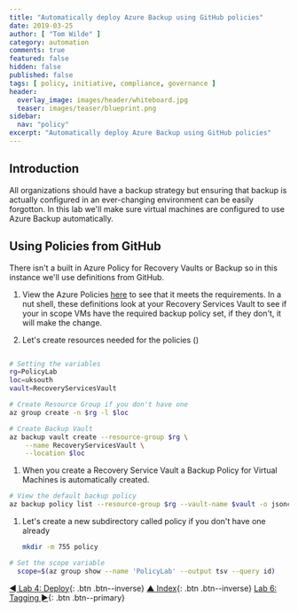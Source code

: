 ```yaml
---
title: "Automatically deploy Azure Backup using GitHub policies"
date: 2019-03-25
author: [ "Tom Wilde" ]
category: automation
comments: true
featured: false
hidden: false
published: false
tags: [ policy, initiative, compliance, governance ]
header:
  overlay_image: images/header/whiteboard.jpg
  teaser: images/teaser/blueprint.png
sidebar:
  nav: "policy"
excerpt: "Automatically deploy Azure Backup using GitHub policies"
---
```


## Introduction

All organizations should have a backup strategy but ensuring that backup is actually configured in an ever-changing environment can be easily forgotton. In this lab we'll make sure virtual machines are configured to use Azure Backup automatically.

## Using Policies from GitHub

There isn't a built in Azure Policy for Recovery Vaults or Backup so in this instance we'll use definitions from GitHub.

1. View the Azure Policies [here](https://github.com/towilde/policy) to see that it meets the requirements. In a nut shell, these definitions look at your Recovery Services Vault to see if your in scope VMs have the required backup policy set, if they don't, it will make the change.

1. Let's create resources needed for the policies ()

```bash

# Setting the variables
rg=PolicyLab
loc=uksouth
vault=RecoveryServicesVault

# Create Resource Group if you don't have one
az group create -n $rg -l $loc

# Create Backup Vault
az backup vault create --resource-group $rg \
    --name RecoveryServicesVault \
    --location $loc
```

1. When you create a Recovery Service Vault a Backup Policy for Virtual Machines is automatically created.

```bash
# View the default backup policy
az backup policy list --resource-group $rg --vault-name $vault -o jsonc --query "[? name == 'DefaultPolicy']"
```

1. Let's create a new subdirectory called policy if you don't have one already

    ```bash
    mkdir -m 755 policy
    ```

```bash
# Set the scope variable
  scope=$(az group show --name 'PolicyLab' --output tsv --query id)
```


[◄ Lab 4: Deploy](../lab4){: .btn .btn--inverse} [▲ Index](../#labs){: .btn .btn--inverse} [Lab 6: Tagging ►](../lab6){: .btn .btn--primary}